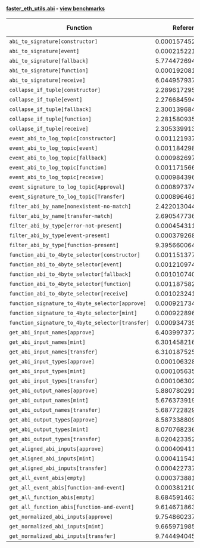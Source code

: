 #### [faster_eth_utils.abi](https://github.com/BobTheBuidler/faster-eth-utils/blob/master/faster_eth_utils/abi.py) - [view benchmarks](https://github.com/BobTheBuidler/faster-eth-utils/blob/master/benchmarks/test_abi_benchmarks.py)

| Function | Reference Mean | Faster Mean | % Change | Speedup (%) | x Faster | Faster |
|----------|---------------|-------------|----------|-------------|----------|--------|
| `abi_to_signature[constructor]` | 0.00015745282820493333 | 8.008862137468377e-05 | 49.13% | 96.60% | 1.97x | ✅ |
| `abi_to_signature[event]` | 0.00021522180825568163 | 9.336797049277835e-05 | 56.62% | 130.51% | 2.31x | ✅ |
| `abi_to_signature[fallback]` | 5.774472694523006e-05 | 5.30332244237281e-05 | 8.16% | 8.88% | 1.09x | ✅ |
| `abi_to_signature[function]` | 0.00019208189583882638 | 9.125154443322726e-05 | 52.49% | 110.50% | 2.10x | ✅ |
| `abi_to_signature[receive]` | 6.044957937462105e-05 | 5.327692089984933e-05 | 11.87% | 13.46% | 1.13x | ✅ |
| `collapse_if_tuple[constructor]` | 2.2896172959678906e-05 | 5.339098537460037e-06 | 76.68% | 328.84% | 4.29x | ✅ |
| `collapse_if_tuple[event]` | 2.2766845944504694e-05 | 5.241865958442482e-06 | 76.98% | 334.33% | 4.34x | ✅ |
| `collapse_if_tuple[fallback]` | 2.3001396846870848e-05 | 5.277751334218415e-06 | 77.05% | 335.82% | 4.36x | ✅ |
| `collapse_if_tuple[function]` | 2.281580935621756e-05 | 5.276596271945423e-06 | 76.87% | 332.40% | 4.32x | ✅ |
| `collapse_if_tuple[receive]` | 2.3053399132449725e-05 | 5.251302926162981e-06 | 77.22% | 339.00% | 4.39x | ✅ |
| `event_abi_to_log_topic[constructor]` | 0.0011219377168039297 | 0.0008093599503919516 | 27.86% | 38.62% | 1.39x | ✅ |
| `event_abi_to_log_topic[event]` | 0.001184298226923284 | 0.0008223117253711558 | 30.57% | 44.02% | 1.44x | ✅ |
| `event_abi_to_log_topic[fallback]` | 0.0009826971895831704 | 0.0007681253910929032 | 21.83% | 27.93% | 1.28x | ✅ |
| `event_abi_to_log_topic[function]` | 0.0011715666474990628 | 0.0008295039031961755 | 29.20% | 41.24% | 1.41x | ✅ |
| `event_abi_to_log_topic[receive]` | 0.0009843965051864038 | 0.0007674401998361397 | 22.04% | 28.27% | 1.28x | ✅ |
| `event_signature_to_log_topic[Approval]` | 0.0008973749350140701 | 0.0006886275137963875 | 23.26% | 30.31% | 1.30x | ✅ |
| `event_signature_to_log_topic[Transfer]` | 0.0008964619876072693 | 0.000688037102339119 | 23.25% | 30.29% | 1.30x | ✅ |
| `filter_abi_by_name[nonexistent-no-match]` | 2.422013044250677e-05 | 1.719673646151986e-05 | 29.00% | 40.84% | 1.41x | ✅ |
| `filter_abi_by_name[transfer-match]` | 2.690547736496727e-05 | 2.016783003745675e-05 | 25.04% | 33.41% | 1.33x | ✅ |
| `filter_abi_by_type[error-not-present]` | 0.0004543112166362967 | 1.5417073857447205e-05 | 96.61% | 2846.81% | 29.47x | ✅ |
| `filter_abi_by_type[event-present]` | 0.00037926851542192274 | 1.5839164438823064e-05 | 95.82% | 2294.50% | 23.94x | ✅ |
| `filter_abi_by_type[function-present]` | 9.395660064036658e-05 | 1.4999434271860937e-05 | 84.04% | 526.40% | 6.26x | ✅ |
| `function_abi_to_4byte_selector[constructor]` | 0.001151377389294678 | 0.0008241995129814308 | 28.42% | 39.70% | 1.40x | ✅ |
| `function_abi_to_4byte_selector[event]` | 0.0012109745690326778 | 0.0008473014139133778 | 30.03% | 42.92% | 1.43x | ✅ |
| `function_abi_to_4byte_selector[fallback]` | 0.0010107404341822763 | 0.0007803168873233213 | 22.80% | 29.53% | 1.30x | ✅ |
| `function_abi_to_4byte_selector[function]` | 0.0011875827894739569 | 0.0008447862411973512 | 28.87% | 40.58% | 1.41x | ✅ |
| `function_abi_to_4byte_selector[receive]` | 0.0010232417056974333 | 0.0007776436016064988 | 24.00% | 31.58% | 1.32x | ✅ |
| `function_signature_to_4byte_selector[approve]` | 0.0009217343267712942 | 0.0007019862992755722 | 23.84% | 31.30% | 1.31x | ✅ |
| `function_signature_to_4byte_selector[mint]` | 0.0009228966884271334 | 0.000705670382331101 | 23.54% | 30.78% | 1.31x | ✅ |
| `function_signature_to_4byte_selector[transfer]` | 0.0009347355859725481 | 0.0007029668701199703 | 24.80% | 32.97% | 1.33x | ✅ |
| `get_abi_input_names[approve]` | 6.403997377210337e-05 | 2.0635186279078772e-05 | 67.78% | 210.34% | 3.10x | ✅ |
| `get_abi_input_names[mint]` | 6.301458216653888e-05 | 2.0490643259708224e-05 | 67.48% | 207.53% | 3.08x | ✅ |
| `get_abi_input_names[transfer]` | 6.310187525173001e-05 | 2.062359612413046e-05 | 67.32% | 205.97% | 3.06x | ✅ |
| `get_abi_input_types[approve]` | 0.00010632888176255782 | 2.3353388350102833e-05 | 78.04% | 355.30% | 4.55x | ✅ |
| `get_abi_input_types[mint]` | 0.00010563531238339941 | 2.3568619835351772e-05 | 77.69% | 348.20% | 4.48x | ✅ |
| `get_abi_input_types[transfer]` | 0.0001063028848847298 | 2.3766701728819135e-05 | 77.64% | 347.28% | 4.47x | ✅ |
| `get_abi_output_names[approve]` | 5.880780291772007e-05 | 1.8745540264161622e-05 | 68.12% | 213.72% | 3.14x | ✅ |
| `get_abi_output_names[mint]` | 5.676373919457714e-05 | 1.87449852581398e-05 | 66.98% | 202.82% | 3.03x | ✅ |
| `get_abi_output_names[transfer]` | 5.687722829626098e-05 | 1.8548463906604584e-05 | 67.39% | 206.64% | 3.07x | ✅ |
| `get_abi_output_types[approve]` | 8.587338809495008e-05 | 2.0415095482900724e-05 | 76.23% | 320.64% | 4.21x | ✅ |
| `get_abi_output_types[mint]` | 8.070768236369212e-05 | 2.0042973397630402e-05 | 75.17% | 302.67% | 4.03x | ✅ |
| `get_abi_output_types[transfer]` | 8.02042335251331e-05 | 1.979678895525877e-05 | 75.32% | 305.14% | 4.05x | ✅ |
| `get_aligned_abi_inputs[approve]` | 0.0004094117405224836 | 0.0002352962388567447 | 42.53% | 74.00% | 1.74x | ✅ |
| `get_aligned_abi_inputs[mint]` | 0.0004115415420098393 | 0.00023410155103649545 | 43.12% | 75.80% | 1.76x | ✅ |
| `get_aligned_abi_inputs[transfer]` | 0.0004227372615177059 | 0.0002329546362191729 | 44.89% | 81.47% | 1.81x | ✅ |
| `get_all_event_abis[empty]` | 0.00037388116857935426 | 1.1209845455725646e-05 | 97.00% | 3235.29% | 33.35x | ✅ |
| `get_all_event_abis[function-and-event]` | 0.00038121091731651283 | 1.6266018193525875e-05 | 95.73% | 2243.60% | 23.44x | ✅ |
| `get_all_function_abis[empty]` | 8.684591463191525e-05 | 1.043969747464985e-05 | 87.98% | 731.88% | 8.32x | ✅ |
| `get_all_function_abis[function-and-event]` | 9.614671863557573e-05 | 1.527494587473883e-05 | 84.11% | 529.44% | 6.29x | ✅ |
| `get_normalized_abi_inputs[approve]` | 9.75486023726132e-05 | 1.8323118021657433e-05 | 81.22% | 432.38% | 5.32x | ✅ |
| `get_normalized_abi_inputs[mint]` | 9.665971985777407e-05 | 1.812249243910366e-05 | 81.25% | 433.37% | 5.33x | ✅ |
| `get_normalized_abi_inputs[transfer]` | 9.744494045213919e-05 | 1.8146198743437308e-05 | 81.38% | 437.00% | 5.37x | ✅ |
